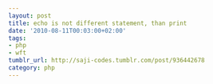 ```yaml
---
layout: post
title: echo is not different statement, than print
date: '2010-08-11T00:03:00+02:00'
tags:
- php
- wft
tumblr_url: http://saji-codes.tumblr.com/post/936442678
category: php
---
```

<?php
true && echo ''ok'';
fails with
Parse error: syntax error, unexpected T_ECHO in /home/saji/foo.php on line 2
but
<?php
true && print ''ok'';
works just fine

update
<?php
echo echo ''ok'';
also fails. It seems that things has changed in php-5.3 and echo does not return true anymore. Weird that print does, thought.
